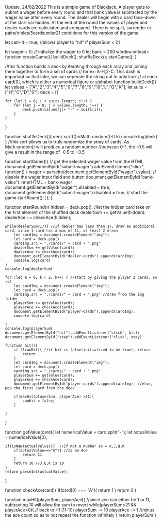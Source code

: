 Update, 24/02/2022
This is a simple game of Blackjack. A player gets to submit a wager before every round and that bank value is subtracted
by the wager value after every round. The dealer will begin with a card face-down at the start var hidden.
At the end of the round the values of player and dealer cards are calculated and compared.
There is no split, surrender or pairs/triples/5cardsunder21 conditions for this version of the game

let canHit = true; //allows player to "hit" if playerSum < 21

let wager = 0; // initialize the wager to 0
let bank = 200
window.onload= function createGame(){
buildDeck();
shuffleDeck();
startGame();
}

//this function builds a deck by iterating through each array and joining them together to form a set of cards
// for ex: A-H,2-C. This dash is important so that later, we can seperate the string out to only look
// at each card[0], which is either a numerical figure or alphabet
function buildDeck(){
let values = ["A","2","3","4","5","6","7","8","9","10","J","Q","K"];
let suits = ["H","C","D","S"];
deck = []

    for (let i = 0; i < suits.length; i++) {
        for (let j = 0; j < values.length; j++) {
            deck.push(values[j]+ "-" + suits[i]);
        }
    }

}

function shuffleDeck(){
deck.sort(()=>Math.random()-0.5)
console.log(deck)
}
//this sort allows us to truly randomize the array of cards. As Math.random() will produce a random number
//between 0-1, the -0.5 will give a result in the range of -0.5 to +0.5

function startGame(){
// get the selected wager value from the HTML
document.getElementById("submit-wager").addEventListener("click", function() {
wager = parseInt(document.getElementById("wager").value);
// disable the wager input field and button
document.getElementById("bank-value").innerHTML = bank-wager
document.getElementById("wager").disabled = true;
document.getElementById("submit-wager").disabled = true;
// start the game
startRound();
});
}

function startRound(){
hidden = deck.pop(); //let the hidden card take on the first element of the shuffled deck
dealerSum += getValue(hidden);
dealerAce += checkAce(hidden);

    while(dealerSum<17){ //If dealer has less than 17, draw an additional card. since 1 card has a max of 11, at least 2 drawn
        let cardImg = document.createElement("img");
        let card = deck.pop()
        cardImg.src = "./cards/" + card + ".png"
        dealerSum += getValue(card);
        dealerAce += checkAce(card);
        document.getElementById("dealer-cards").append(cardImg);
        console.log(card)
    }
    console.log(dealerSum)

    for (let k = 0; k < 2; k++) { //start by giving the player 2 cards, so i<2
        let cardImg = document.createElement("img");
        let card = deck.pop()
        cardImg.src = "./cards/" + card + ".png" //draw from the img folder
        playerSum += getValue(card);
        playerAce += checkAce(card);
        document.getElementById("player-cards").append(cardImg);
        console.log(card)

    }
    console.log(playerSum)
    document.getElementById("hit").addEventListener("click", hit);
    document.getElementById("stay").addEventListener("click", stay)

    function hit(){
        if (!canHit){ //if hit is false(initialized to be true), return
            return
        }
        let cardImg = document.createElement("img");
        let card = deck.pop()
        cardImg.src = "./cards/" + card + ".png"
        playerSum += getValue(card);
        playerAce += checkAce(card);
        document.getElementById("player-cards").append(cardImg); //else, pop the first card from the deck

        if(maxHit(playerSum, playerAce) >21){
            canHit = false;
        }

    }

}

function getValue(card){
let numericalValue = card.split("-");
let actualValue = numericalValue[0];

    if(isNaN(actualValue)){  //If not a number so = A,J,Q,K
        if(actualValue==="A"){ //Is an Ace
            return 11
        }
        return 10 //J,Q,K is 10
    }
    return parseInt(actualValue);

}

function checkAce(card){
if(card[0] === "A"){
return 1
}
return 0
}

function maxHit(playerSum, playerAce){ //since ace can either be 1 or 11, subtracting 10 will allow the sum to revert
while(playerSum>21 && playerAce>0){ // back to +1 (11-10)
playerSum -= 10
playerAce -= 1 //minus the ace count so as to not repeat the function infinitely
}
return playerSum
}
